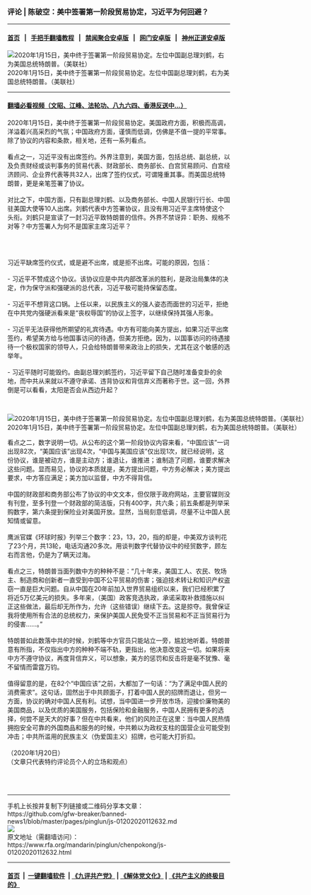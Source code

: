### 评论 | 陈破空：美中签署第一阶段贸易协定，习近平为何回避？
------------------------

#### [首页](https://github.com/gfw-breaker/banned-news1/blob/master/README.md) &nbsp;&nbsp;|&nbsp;&nbsp; [手把手翻墙教程](https://github.com/gfw-breaker/guides/wiki) &nbsp;&nbsp;|&nbsp;&nbsp; [禁闻聚合安卓版](https://github.com/gfw-breaker/bn-android) &nbsp;&nbsp;|&nbsp;&nbsp; [网门安卓版](https://github.com/oGate2/oGate) &nbsp;&nbsp;|&nbsp;&nbsp; [神州正道安卓版](https://github.com/SzzdOgate/update) 



<div id="headerimg">
 <img alt="2020年1月15日，美中终于签署第一阶段贸易协定。左位中国副总理刘鹤，右为美国总统特朗普。（美联社）" src="https://www.rfa.org/mandarin/pinglun/chenpokong/js-01202020112632.html/AP_20015653480572.jpg/@@images/528d4ebb-864a-4eae-8892-40f66700fd93.jpeg" title="2020年1月15日，美中终于签署第一阶段贸易协定。左位中国副总理刘鹤，右为美国总统特朗普。（美联社）"/>
 <div id="headerimgcontents">
  <div id="headerimgcaption">
   <span>
    2020年1月15日，美中终于签署第一阶段贸易协定。左位中国副总理刘鹤，右为美国总统特朗普。（美联社）
   </span>
   <!-- zoomattribute -->
  </div>
  <!-- headerimgcaption -->
 </div>
 <!-- headerimagecontents -->
</div>

<hr/>


#### [翻墙必看视频（文昭、江峰、法轮功、八九六四、香港反送中...）](https://github.com/gfw-breaker/banned-news1/blob/master/pages/link3.md)

<div id="storytext">
 <div>
  <div class="slot_header">
  </div>
 </div>
 <p>
  2020年1月15日，美中终于签署第一阶段贸易协定。美国政府方面，积极而高调，洋溢着兴高采烈的气氛；中国政府方面，谨慎而低调，仿佛是不值一提的平常事。除了协议的内容和条款，相关地，还有一系列看点。
  <br/>
  <br/>
  看点之一，习近平没有出席签约。外界注意到，美国方面，包括总统、副总统，以及负责财经或谈判事务的贸易代表、财政部长、商务部长、白宫贸易顾问、白宫经济顾问、企业界代表等共32人，出席了签约仪式，可谓隆重其事。而美国总统特朗普，更是亲笔签署了协议。
  <br/>
  <br/>
  对比之下，中国方面，只有副总理刘鹤、以及商务部长、中国人民银行行长、中国驻美国大使等10人出席。刘鹤代表中方签署协议，且没有用习近平主席特使这个头衔。刘鹤只是宣读了一封习近平致特朗普的信件。外界不禁讶异：职务、规格不对等？中方签署人为何不是国家主席习近平？
 </p>
 <p>
  <br/>
  <br/>
 </p>
 <p>
  习近平缺席签约仪式，或是避不出席，或是拒不出席。可能的原因，包括：
  <br/>
  <br/>
  - 习近平不赞成这个协议。该协议应是中共内部改革派的胜利，是政治局集体的决定，作为保守派和强硬派的总代表，习近平极可能持保留态度。
  <br/>
  <br/>
  - 习近平不想背这口锅。上任以来，以民族主义的强人姿态而面世的习近平，拒绝在中共党内强硬派看来是“丧权辱国”的协议上签字，以继续保持其强人形象。
  <br/>
  <br/>
  - 习近平无法获得他所期望的礼宾待遇。中方有可能向美方提出，如果习近平出席签约，希望美方给与他国事访问的待遇，但美方拒绝。因为，以国事访问的待遇接待一个极权国家的领导人，只会给特朗普带来政治上的损失，尤其在这个敏感的选举年。
  <br/>
  <br/>
  - 习近平随时可能毁约。由副总理刘鹤签约，习近平留下自己随时准备变卦的余地，而中共从来就以不遵守承诺、违背协议和背信弃义而著称于世。这一回，外界倒是可以看看，太阳是否会从西边升起？
 </p>
 <p>
  <br/>
  <div class="image-inline captioned" style="width:1985px;">
   <div style="width:1985px;">
    <img alt="2020年1月15日，美中终于签署第一阶段贸易协定。左位中国副总理刘鹤，右为美国总统特朗普。（美联社）" src="https://www.rfa.org/mandarin/pinglun/chenpokong/js-01202020112632.html/AP_20015671964635.jpg" title="2020年1月15日，美中终于签署第一阶段贸易协定。左位中国副总理刘鹤，右为美国总统特朗普。（美联社）"/>
   </div>
   <div class="image-caption">
    <span style="width:1985px;">
     2020年1月15日，美中终于签署第一阶段贸易协定。左位中国副总理刘鹤，右为美国总统特朗普。（美联社）
    </span>
    <span class="copyright">
    </span>
   </div>
  </div>
 </p>
 <p>
  看点之二，数字说明一切。从公布的这个第一阶段协议内容来看，“中国应该”一词出现82次，“美国应该”出现4次，“中国与美国应该”仅出现1次，就已经说明，这份协议，谁是被动方，谁是主动方；谁退让，谁推进；谁制造了问题，谁要求解决这些问题。显而易见，协议的本质就是，美方提出问题，中方务必解决；美方提出要求，中方答应满足；美方加以监督，中方不得背信。
  <br/>
  <br/>
  中国的财政部和商务部公布了协议的中文文本，但仅限于政府网站，主要官媒则没有刊登，至多刊登一个财政部的简洁版，只有400字，共六条；前五条都是列举采购数字，第六条提到保险业对美国开放。显然，当局刻意低调，尽量不让中国人民知情或留意。
  <br/>
  <br/>
  鹰派官媒《环球时报》列举三个数字：23，13，20，指的却是，中美双方谈判花了23个月，共13轮，电话沟通20多次。用谈判数字代替协议中的经贸数字，顾左右而言他，仍是为了瞒天过海。
  <br/>
  <br/>
  看点之三，特朗普当面列数中方的种种不是：“几十年来，美国工人、农民、牧场主、制造商和创新者一直受到中国不公平贸易的伤害；强迫技术转让和知识产权盗窃一直是巨大问题。自从中国在20年前加入世界贸易组织以来，我们已经积累了将近5万亿美元的损失。多年来，（美国）政客竞选执政，承诺采取补救措施以纠正这些做法，最后却无所作为，允许（这些错误）继续下去。这是掠夺。我曾保证我将使用所有合法的总统权力，来保护美国人民免受不正当贸易和不正当贸易行为的侵害……。”
  <br/>
  <br/>
  特朗普如此数落中共的时候，刘鹤等中方官员只能站立一旁，尴尬地听着。特朗普意有所指，不仅指出中方的种种不端不轨，更指出，他决意改变这一切。如果将来中方不遵守协议，再度背信弃义，可以想象，美方的惩罚和反击将是毫不犹豫、毫不留情而雷霆万钧。
  <br/>
  <br/>
  值得留意的是，在82个“中国应该”之前，大都加了一句话：“为了满足中国人民的消费需求”。这句话，固然出于中共顾面子，打着中国人民的招牌而退让，但另一方面，协议的确对中国人民有利。试想，当中国进一步开放市场，迎接价廉物美的美国商品，以及优质的美国服务，包括保险和金融服务，中国人民拥有更多的选择，何尝不是天大的好事？但在中共看来，他们的风险正在这里：当中国人民热情拥抱安全可靠的外国商品和服务的时候，中共赖以为政权支柱的国营企业可能受到冲击；中共所滥用的民族主义（伪爱国主义）招牌，也可能大打折扣。
  <br/>
  <br/>
  （2020年1月20日）
  <br/>
  （文章只代表特约评论员个人的立场和观点）
  <br/>
  <br/>
  <br/>
  <br/>
 </p>
</div>

<hr/>
手机上长按并复制下列链接或二维码分享本文章：<br/>
https://github.com/gfw-breaker/banned-news1/blob/master/pages/pinglun/js-01202020112632.md <br/>
<a href='https://github.com/gfw-breaker/banned-news1/blob/master/pages/pinglun/js-01202020112632.md'><img src='https://github.com/gfw-breaker/banned-news1/blob/master/pages/pinglun/js-01202020112632.md.png'/></a> <br/>
原文地址（需翻墙访问）：https://www.rfa.org/mandarin/pinglun/chenpokong/js-01202020112632.html


------------------------
#### [首页](https://github.com/gfw-breaker/banned-news1/blob/master/README.md) &nbsp;|&nbsp; [一键翻墙软件](https://github.com/gfw-breaker/nogfw/blob/master/README.md) &nbsp;| [《九评共产党》](https://github.com/gfw-breaker/9ping.md/blob/master/README.md#九评之一评共产党是什么) | [《解体党文化》](https://github.com/gfw-breaker/jtdwh.md/blob/master/README.md) | [《共产主义的终极目的》](https://github.com/gfw-breaker/gczydzjmd.md/blob/master/README.md)


<img src='http://gfw-breaker.win/banned-news/pages/pinglun/js-01202020112632.md' width='0px' height='0px'/>